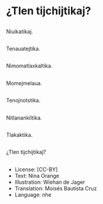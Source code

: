 # ¿Tlen tijchijtikaj?

##
Niuikatikaj.

##
Tenauatejtika.

##
Nimomatlaxkaltika.

##
Momejmelaua.

##
Tenojnotstika.

##
Nitlanankiltika.

##
Tlakaktika.

##
¿Tlen tijchijtikaj?

##
* License: [CC-BY]
* Text: Nina Orange
* Illustration: Wiehan de Jager
* Translation: Moisés Bautista Cruz
* Language: nhe
